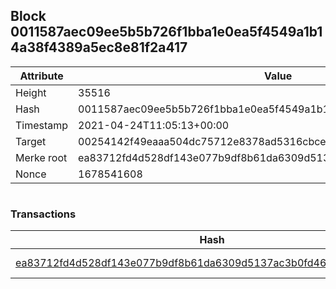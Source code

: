 ## Block 0011587aec09ee5b5b726f1bba1e0ea5f4549a1b14a38f4389a5ec8e81f2a417

Attribute | Value
--- | ---
Height | 35516
Hash | 0011587aec09ee5b5b726f1bba1e0ea5f4549a1b14a38f4389a5ec8e81f2a417
Timestamp | 2021-04-24T11:05:13+00:00
Target | 00254142f49eaaa504dc75712e8378ad5316cbcead634704b3734b6271167cc4
Merke root | ea83712fd4d528df143e077b9df8b61da6309d5137ac3b0fd46e79d29530551a
Nonce | 1678541608

```

```

### Transactions

Hash | Amount
--- | ---
[ea83712fd4d528df143e077b9df8b61da6309d5137ac3b0fd46e79d29530551a](ea83712fd4d528df143e077b9df8b61da6309d5137ac3b0fd46e79d29530551a.md) | 10.00000000 SKEPTI 
